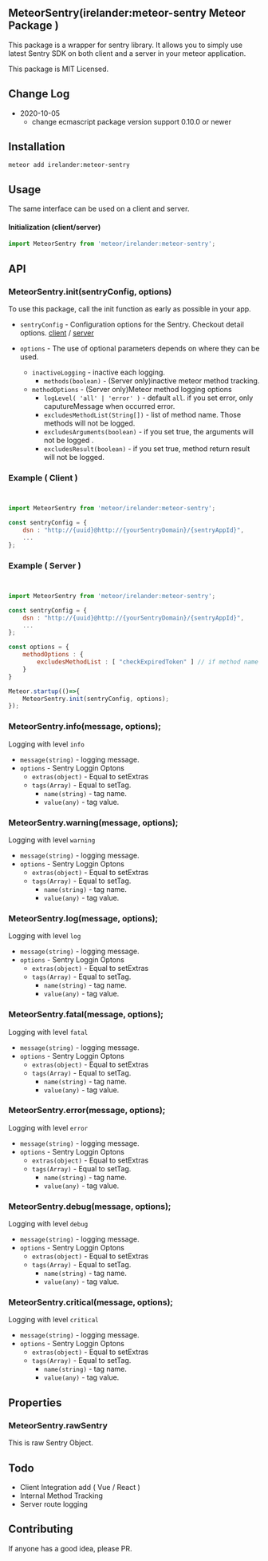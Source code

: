 ## MeteorSentry(irelander:meteor-sentry Meteor Package )

This package is a wrapper for sentry library. It allows you to simply use latest Sentry SDK on both client and a server in your meteor application.

This package is MIT Licensed.

## Change Log

 - 2020-10-05
   - change ecmascript package version support 0.10.0 or newer

## Installation

```shell script
meteor add irelander:meteor-sentry
```

## Usage

The same interface can be used on a client and server.

#### Initialization (client/server)

```javascript
import MeteorSentry from 'meteor/irelander:meteor-sentry';
```

## API

### MeteorSentry.init(sentryConfig, options)

To use this package, call the init function as early as possible in your app. 

-  `sentryConfig` - Configuration options for the Sentry. Checkout detail options. [client](https://getsentry.github.io/sentry-javascript/interfaces/browser.browseroptions-2.html) / [server](https://getsentry.github.io/sentry-javascript/interfaces/node.nodeoptions-1.html)

- `options` - The use of optional parameters depends on where they can be used.
     -  `inactiveLogging` - inactive each logging.
		- `methods(boolean)` - (Server only)inactive meteor method tracking.
	- `methodOptions` - (Server only)Meteor method logging options
		- `logLevel( 'all' | 'error' )` - default `all`. if you set error, only caputureMessage when occurred error.
		- `excludesMethodList(String[])` - list of method name. Those methods will not be logged.
		- `excludesArguments(boolean)` - if you set true, the arguments will not be logged .
		- `excludesResult(boolean)` - if you set true, method return result will not be logged.

### Example ( Client )
```javascript


import MeteorSentry from 'meteor/irelander:meteor-sentry';

const sentryConfig = {
	dsn : "http://{uuid}@http://{yourSentryDomain}/{sentryAppId}",
	...
};
```


### Example ( Server )

```javascript


import MeteorSentry from 'meteor/irelander:meteor-sentry';

const sentryConfig = {
	dsn : "http://{uuid}@http://{yourSentryDomain}/{sentryAppId}",
	...
};

const options = {
	methodOptions : {
		excludesMethodList : [ "checkExpiredToken" ] // if method name checkExpiredToken will not be logged.
	}
}

Meteor.startup(()=>{
	MeteorSentry.init(sentryConfig, options);
});

```

### MeteorSentry.info(message, options);

Logging with level `info`

 - `message(string)` - logging message.
 - `options` - Sentry Loggin Optons
	 - `extras(object)` - Equal to setExtras
	 - `tags(Array)` - Equal to setTag.
		 - `name(string)` - tag name.
		 - `value(any)` - tag value.

### MeteorSentry.warning(message, options);

Logging with level `warning`

 - `message(string)` - logging message.
 - `options` - Sentry Loggin Optons
	 - `extras(object)` - Equal to setExtras
	 - `tags(Array)` - Equal to setTag.
		 - `name(string)` - tag name.
		 - `value(any)` - tag value.


### MeteorSentry.log(message, options);

Logging with level `log`

 - `message(string)` - logging message.
 - `options` - Sentry Loggin Optons
	 - `extras(object)` - Equal to setExtras
	 - `tags(Array)` - Equal to setTag.
		 - `name(string)` - tag name.
		 - `value(any)` - tag value.


### MeteorSentry.fatal(message, options);

Logging with level `fatal`

 - `message(string)` - logging message.
 - `options` - Sentry Loggin Optons
	 - `extras(object)` - Equal to setExtras
	 - `tags(Array)` - Equal to setTag.
		 - `name(string)` - tag name.
		 - `value(any)` - tag value.


### MeteorSentry.error(message, options);

Logging with level `error`

 - `message(string)` - logging message.
 - `options` - Sentry Loggin Optons
	 - `extras(object)` - Equal to setExtras
	 - `tags(Array)` - Equal to setTag.
		 - `name(string)` - tag name.
		 - `value(any)` - tag value.


### MeteorSentry.debug(message, options);

Logging with level `debug`

 - `message(string)` - logging message.
 - `options` - Sentry Loggin Optons
	 - `extras(object)` - Equal to setExtras
	 - `tags(Array)` - Equal to setTag.
		 - `name(string)` - tag name.
		 - `value(any)` - tag value.


### MeteorSentry.critical(message, options);

Logging with level `critical`

 - `message(string)` - logging message.
 - `options` - Sentry Loggin Optons
	 - `extras(object)` - Equal to setExtras
	 - `tags(Array)` - Equal to setTag.
		 - `name(string)` - tag name.
		 - `value(any)` - tag value.

## Properties
		 
### MeteorSentry.rawSentry

This is raw Sentry Object.


## Todo

- Client Integration add ( Vue / React )
- Internal Method Tracking
- Server route logging

## Contributing

If anyone has a good idea, please PR.
